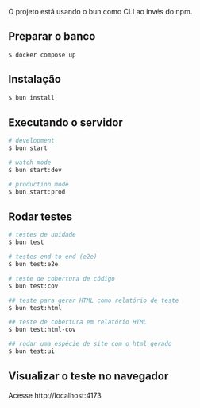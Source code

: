 O projeto está usando o bun como CLI ao invés do npm.

## Preparar o banco

```
$ docker compose up
```

## Instalação

```bash
$ bun install
```


## Executando o servidor

```bash
# development
$ bun start

# watch mode
$ bun start:dev

# production mode
$ bun start:prod
```

## Rodar testes

```bash
# testes de unidade
$ bun test

# testes end-to-end (e2e)
$ bun test:e2e

# teste de cobertura de código
$ bun test:cov

## teste para gerar HTML como relatório de teste
$ bun test:html

## teste de cobertura em relatório HTML
$ bun test:html-cov

## rodar uma espécie de site com o html gerado
$ bun test:ui

```

## Visualizar o teste no navegador

Acesse http://localhost:4173